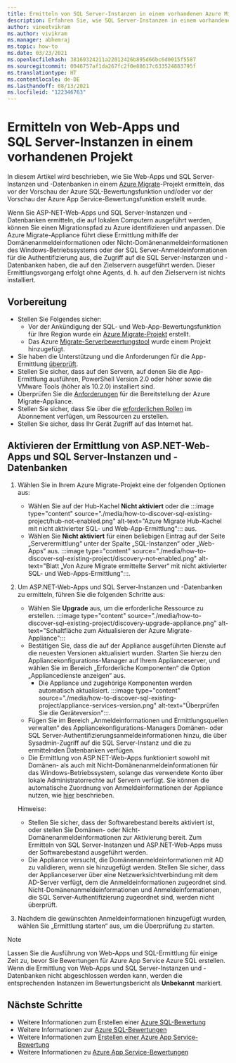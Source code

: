 ```yaml
---
title: Ermitteln von SQL Server-Instanzen in einem vorhandenen Azure Migrate-Projekt
description: Erfahren Sie, wie SQL Server-Instanzen in einem vorhandenen Azure Migrate-Projekt ermittelt werden.
author: vineetvikram
ms.author: vivikram
ms.manager: abhemraj
ms.topic: how-to
ms.date: 03/23/2021
ms.openlocfilehash: 38169324211a22012426b895d66bc6d0015f5587
ms.sourcegitcommit: 0046757af1da267fc2f0e88617c633524883795f
ms.translationtype: HT
ms.contentlocale: de-DE
ms.lasthandoff: 08/13/2021
ms.locfileid: "122346763"
---
```

# <a name="discover-web-apps-and-sql-server-instances-in-an-existing-project"></a>Ermitteln von Web-Apps und SQL Server-Instanzen in einem vorhandenen Projekt

In diesem Artikel wird beschrieben, wie Sie Web-Apps und SQL Server-Instanzen und -Datenbanken in einem [Azure Migrate](./migrate-services-overview.md)-Projekt ermitteln, das vor der Vorschau der Azure SQL-Bewertungsfunktion und/oder vor der Vorschau der Azure App Service-Bewertungsfunktion erstellt wurde.

Wenn Sie ASP-NET-Web-Apps und SQL Server-Instanzen und -Datenbanken ermitteln, die auf lokalen Computern ausgeführt werden, können Sie einen Migrationspfad zu Azure identifizieren und anpassen. Die Azure Migrate-Appliance führt diese Ermittlung mithilfe der Domänenanmeldeinformationen oder Nicht-Domänenanmeldeinformationen des Windows-Betriebssystems oder der SQL Server-Anmeldeinformationen für die Authentifizierung aus, die Zugriff auf die SQL Server-Instanzen und -Datenbanken haben, die auf den Zielservern ausgeführt werden.
Dieser Ermittlungsvorgang erfolgt ohne Agents, d. h. auf den Zielservern ist nichts installiert.

## <a name="before-you-start"></a>Vorbereitung

- Stellen Sie Folgendes sicher:
    - Vor der Ankündigung der SQL- und Web-App-Bewertungsfunktion für Ihre Region wurde ein [Azure Migrate-Projekt](./create-manage-projects.md) erstellt.
    - Das Azure [Migrate-Serverbewertungstool](./how-to-assess.md) wurde einem Projekt hinzugefügt.
- Sie haben die Unterstützung und die Anforderungen für die App-Ermittlung [überprüft](./migrate-support-matrix-vmware.md#vmware-requirements).
-  Stellen Sie sicher, dass auf den Servern, auf denen Sie die App-Ermittlung ausführen, PowerShell Version 2.0 oder höher sowie die VMware Tools (höher als 10.2.0) installiert sind.
- Überprüfen Sie die [Anforderungen](./migrate-appliance.md) für die Bereitstellung der Azure Migrate-Appliance.
- Stellen Sie sicher, dass Sie über die [erforderlichen Rollen](./create-manage-projects.md#verify-permissions) im Abonnement verfügen, um Ressourcen zu erstellen.
- Stellen Sie sicher, dass Ihr Gerät Zugriff auf das Internet hat.

## <a name="enable-discovery-of-aspnet-web-apps-and-sql-server-instances-and-databases"></a>Aktivieren der Ermittlung von ASP.NET-Web-Apps und SQL Server-Instanzen und -Datenbanken

1. Wählen Sie in Ihrem Azure Migrate-Projekt eine der folgenden Optionen aus:
    - Wählen Sie auf der Hub-Kachel **Nicht aktiviert** oder die :::image type="content" source="./media/how-to-discover-sql-existing-project/hub-not-enabled.png" alt-text="Azure Migrate Hub-Kachel mit nicht aktivierter SQL- und Web-App-Ermittlung"::: aus.
    - Wählen Sie **Nicht aktiviert** für einen beliebigen Eintrag auf der Seite „Serverermittlung“ unter der Spalte „SQL-Instanzen“ oder „Web-Apps“ aus. :::image type="content" source="./media/how-to-discover-sql-existing-project/discovery-not-enabled.png" alt-text="Blatt „Von Azure Migrate ermittelte Server“ mit nicht aktivierter SQL- und Web-Apps-Ermittlung":::.
2. Um ASP.NET-Web-Apps und SQL Server-Instanzen und -Datenbanken zu ermitteln, führen Sie die folgenden Schritte aus:
    - Wählen Sie **Upgrade** aus, um die erforderliche Ressource zu erstellen.
        :::image type="content" source="./media/how-to-discover-sql-existing-project/discovery-upgrade-appliance.png" alt-text="Schaltfläche zum Aktualisieren der Azure Migrate-Appliance":::
    - Bestätigen Sie, dass die auf der Appliance ausgeführten Dienste auf die neuesten Versionen aktualisiert wurden. Starten Sie hierzu den Appliancekonfigurations-Manager auf Ihrem Applianceserver, und wählen Sie im Bereich „Erforderliche Komponenten“ die Option „Appliancedienste anzeigen“ aus.
        - Die Appliance und zugehörige Komponenten werden automatisch aktualisiert. :::image type="content" source="./media/how-to-discover-sql-existing-project/appliance-services-version.png" alt-text="Überprüfen Sie die Geräteversion":::.
    - Fügen Sie im Bereich „Anmeldeinformationen und Ermittlungsquellen verwalten“ des Appliancekonfigurations-Managers Domänen- oder SQL Server-Authentifizierungsanmeldeinformationen hinzu, die über Sysadmin-Zugriff auf die SQL Server-Instanz und die zu ermittelnden Datenbanken verfügen.
    - Die Ermittlung von ASP.NET-Web-Apps funktioniert sowohl mit Domänen- als auch mit Nicht-Domänenanmeldeinformationen für das Windows-Betriebssystem, solange das verwendete Konto über lokale Administratorrechte auf Servern verfügt.
    Sie können die automatische Zuordnung von Anmeldeinformationen der Appliance nutzen, wie [hier](./tutorial-discover-vmware.md#start-continuous-discovery) beschrieben.

    Hinweise:
    - Stellen Sie sicher, dass der Softwarebestand bereits aktiviert ist, oder stellen Sie Domänen- oder Nicht-Domänenanmeldeinformationen zur Aktivierung bereit. Zum Ermitteln von SQL Server-Instanzen und ASP.NET-Web-Apps muss der Softwarebestand ausgeführt werden.
    - Die Appliance versucht, die Domänenanmeldeinformationen mit AD zu validieren, wenn sie hinzugefügt werden. Stellen Sie sicher, dass der Applianceserver über eine Netzwerksichtverbindung mit dem AD-Server verfügt, dem die Anmeldeinformationen zugeordnet sind. Nicht-Domänenanmeldeinformationen und Anmeldeinformationen, die SQL Server-Authentifizierung zugeordnet sind, werden nicht überprüft.

3. Nachdem die gewünschten Anmeldeinformationen hinzugefügt wurden, wählen Sie „Ermittlung starten“ aus, um die Überprüfung zu starten.

> [!Note]
>Lassen Sie die Ausführung von Web-Apps und SQL-Ermittlung für einige Zeit zu, bevor Sie Bewertungen für Azure App Service Azure SQL erstellen. Wenn die Ermittlung von Web-Apps und SQL Server-Instanzen und -Datenbanken nicht abgeschlossen werden kann, werden die entsprechenden Instanzen im Bewertungsbericht als **Unbekannt** markiert.

## <a name="next-steps"></a>Nächste Schritte

- Weitere Informationen zum Erstellen einer [Azure SQL-Bewertung](./how-to-create-azure-sql-assessment.md)
- Weitere Informationen zur [Azure SQL-Bewertungen](./concepts-azure-sql-assessment-calculation.md)
- Weitere Informationen zum [Erstellen einer Azure App Service-Bewertung](./how-to-create-azure-app-service-assessment.md)
- Weitere Informationen zu [Azure App Service-Bewertungen](./concepts-azure-webapps-assessment-calculation.md)